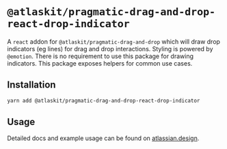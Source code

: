 # `@atlaskit/pragmatic-drag-and-drop-react-drop-indicator`

A `react` addon for `@atlaskit/pragmatic-drag-and-drop` which will draw drop indicators (eg lines) for drag and drop interactions. Styling is powered by `@emotion`. There is no requirement to use this package for drawing indicators. This package exposes helpers for common use cases.

## Installation

```sh
yarn add @atlaskit/pragmatic-drag-and-drop-react-drop-indicator
```

## Usage

Detailed docs and example usage can be found on [atlassian.design](https://atlassian.design/components/pragmatic-drag-and-drop/).
